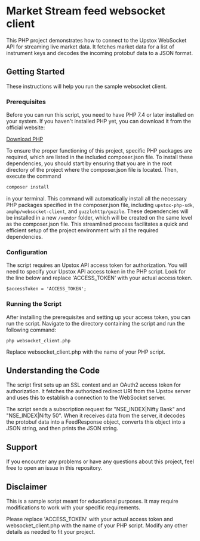 # Market Stream feed websocket client

This PHP project demonstrates how to connect to the Upstox WebSocket API for streaming live market data. It fetches market data for a list of instrument keys and decodes the incoming protobuf data to a JSON format.

## Getting Started

These instructions will help you run the sample websocket client.

### Prerequisites

Before you can run this script, you need to have PHP 7.4 or later installed on your system. If you haven't installed PHP yet, you can download it from the official website:

[Download PHP](https://www.php.net/downloads.php)

To ensure the proper functioning of this project, specific PHP packages are required, which are listed in the included composer.json file. To install these dependencies, you should start by ensuring that you are in the root directory of the project where the composer.json file is located. Then, execute the command

```sh
composer install
```

in your terminal. This command will automatically install all the necessary PHP packages specified in the composer.json file, including `upstox-php-sdk`, `amphp/websocket-client`, and `guzzlehttp/guzzle`. These dependencies will be installed in a new `/vendor` folder, which will be created on the same level as the composer.json file. This streamlined process facilitates a quick and efficient setup of the project environment with all the required dependencies.

### Configuration

The script requires an Upstox API access token for authorization. You will need to specify your Upstox API access token in the PHP script. Look for the line below and replace 'ACCESS_TOKEN' with your actual access token.

```
$accessToken = 'ACCESS_TOKEN';
```

### Running the Script

After installing the prerequisites and setting up your access token, you can run the script. Navigate to the directory containing the script and run the following command:

```
php websocket_client.php
```

Replace websocket_client.php with the name of your PHP script.

## Understanding the Code

The script first sets up an SSL context and an OAuth2 access token for authorization. It fetches the authorized redirect URI from the Upstox server and uses this to establish a connection to the WebSocket server.

The script sends a subscription request for "NSE_INDEX|Nifty Bank" and "NSE_INDEX|Nifty 50". When it receives data from the server, it decodes the protobuf data into a FeedResponse object, converts this object into a JSON string, and then prints the JSON string.

## Support

If you encounter any problems or have any questions about this project, feel free to open an issue in this repository.

## Disclaimer

This is a sample script meant for educational purposes. It may require modifications to work with your specific requirements.

Please replace 'ACCESS_TOKEN' with your actual access token and websocket_client.php with the name of your PHP script. Modify any other details as needed to fit your project.


